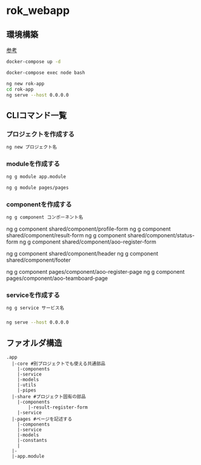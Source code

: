 # rok_webapp

## 環境構築

[参考](https://qiita.com/PRONakahira/items/f507d0f912974d1b8c58)

```bash
docker-compose up -d
```

```bash
docker-compose exec node bash
```

```bash
ng new rok-app
cd rok-app
ng serve --host 0.0.0.0
```

## CLIコマンド一覧

### プロジェクトを作成する
```bash
ng new プロジェクト名
```
### moduleを作成する
```bash 
ng g module app.module

ng g module pages/pages
```

### componentを作成する
```bash
ng g component コンポーネント名
```

ng g component shared/component/profile-form
ng g component shared/component/result-form
ng g component shared/component/status-form
ng g component shared/component/aoo-register-form


ng g component shared/component/header
ng g component shared/component/footer


ng g component pages/component/aoo-register-page
ng g component pages/component/aoo-teamboard-page

### serviceを作成する
```bash
ng g service サービス名
```

### 
```bash
ng serve --host 0.0.0.0
```
## ファオルダ構造
```
.app
  |-core #別プロジェクトでも使える共通部品
    |-components
    |-service
    |-models
    |-utils
    |-pipes
  |-share #プロジェクト固有の部品
    |-components
        |-result-register-form
    |-service
  |-pages #ページを記述する
    |-components
    |-service
    |-models
    |-constants
    |
  |-
  |-app.module
```